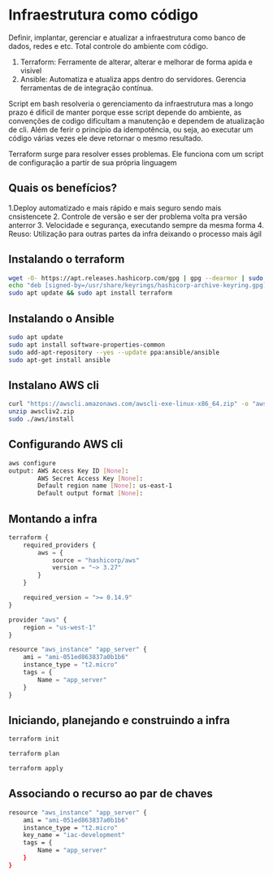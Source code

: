 # Infraestrutura como código
Definir, implantar, gerenciar e atualizar a infraestrutura como banco de dados, redes e etc. Total controle do ambiente com código.

1. Terraform: Ferramente de alterar, alterar e melhorar de forma apida e visivel
2. Ansible: Automatiza e atualiza apps dentro do servidores. Gerencia ferramentas de de integração contínua.

Script em bash resolveria o gerenciamento da infraestrutura mas a longo prazo é dificil de manter porque esse script depende do ambiente, as convenções de codigo dificultam a manutenção 
e dependem de atualização de cli. Além de ferir o princípio da idempotência, ou seja, ao executar um código várias vezes ele deve retornar o mesmo resultado.

Terraform surge para resolver esses problemas. 
Ele funciona com um script de configuração a partir de sua própria linguagem

## Quais os benefícios?
1.Deploy automatizado e mais rápido e mais seguro sendo mais cnsistencete
2. Controle de versão e ser der problema volta pra versão anterror
3. Velocidade e segurança, executando sempre da mesma forma
4. Reuso: Utilização para outras partes da infra deixando o processo mais ágil

## Instalando o terraform
~~~bash
wget -O- https://apt.releases.hashicorp.com/gpg | gpg --dearmor | sudo tee /usr/share/keyrings/hashicorp-archive-keyring.gpg
echo "deb [signed-by=/usr/share/keyrings/hashicorp-archive-keyring.gpg] https://apt.releases.hashicorp.com $(lsb_release -cs) main" | sudo tee /etc/apt/sources.list.d/hashicorp.list
sudo apt update && sudo apt install terraform
~~~


## Instalando o Ansible
~~~bash
sudo apt update
sudo apt install software-properties-common
sudo add-apt-repository --yes --update ppa:ansible/ansible
sudo apt-get install ansible
~~~

## Instalano AWS cli
~~~bash
curl "https://awscli.amazonaws.com/awscli-exe-linux-x86_64.zip" -o "awscliv2.zip"
unzip awscliv2.zip
sudo ./aws/install
~~~

## Configurando AWS cli
~~~bash
aws configure
output: AWS Access Key ID [None]: 
        AWS Secret Access Key [None]: 
        Default region name [None]: us-east-1
        Default output format [None]: 
~~~

## Montando a infra


~~~javascript
terraform {
    required_providers {
        aws = {
            source = "hashicorp/aws"
            version = "~> 3.27"
        }
    }

    required_version = ">= 0.14.9"
}

provider "aws" {
    region = "us-west-1"
}

resource "aws_instance" "app_server" {
    ami = "ami-051ed863837a0b1b6"
    instance_type = "t2.micro"
    tags = {
        Name = "app_server"
    }
}
~~~

## Iniciando, planejando e construindo a infra

~~~bash
terraform init

terraform plan

terraform apply
~~~

## Associando o recurso ao par de chaves
~~~bash
resource "aws_instance" "app_server" {
    ami = "ami-051ed863837a0b1b6"
    instance_type = "t2.micro"
    key_name = "iac-development"
    tags = {
        Name = "app_server"
    }
}
~~~
